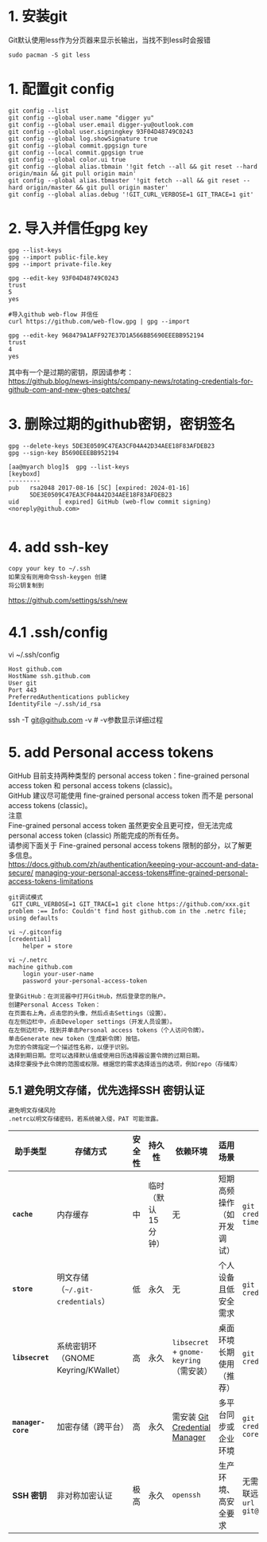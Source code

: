# 1. 安装git 

Git默认使用less作为分页器来显示长输出，当找不到less时会报错
```
sudo pacman -S git less
```

# 1. 配置git config

```
git config --list
git config --global user.name "digger yu"
git config --global user.email digger-yu@outlook.com
git config --global user.signingkey 93F04D48749C0243
git config --global log.showSignature true
git config --global commit.gpgsign ture
git config --local commit.gpgsign true
git config --global color.ui true
git config --global alias.tbmain '!git fetch --all && git reset --hard origin/main && git pull origin main'
git config --global alias.tbmaster '!git fetch --all && git reset --hard origin/master && git pull origin master'
git config --global alias.debug '!GIT_CURL_VERBOSE=1 GIT_TRACE=1 git'
```

# 2. 导入并信任gpg key
```
gpg --list-keys
gpg --import public-file.key
gpg --import private-file.key

gpg --edit-key 93F04D48749C0243
trust
5
yes

#导入github web-flow 并信任
curl https://github.com/web-flow.gpg | gpg --import

gpg --edit-key 968479A1AFF927E37D1A566BB5690EEEBB952194
trust
4
yes

```
其中有一个是过期的密钥，原因请参考：  
https://github.blog/news-insights/company-news/rotating-credentials-for-github-com-and-new-ghes-patches/
# 3. 删除过期的github密钥，密钥签名

```
gpg --delete-keys 5DE3E0509C47EA3CF04A42D34AEE18F83AFDEB23
gpg --sign-key B5690EEEBB952194

[aa@myarch blog]$  gpg --list-keys
[keyboxd]
---------
pub   rsa2048 2017-08-16 [SC] [expired: 2024-01-16]
      5DE3E0509C47EA3CF04A42D34AEE18F83AFDEB23
uid           [ expired] GitHub (web-flow commit signing) <noreply@github.com>


```
# 4. add ssh-key
```
copy your key to ~/.ssh     
如果没有则用命令ssh-keygen 创建   
将公钥复制到   
```
https://github.com/settings/ssh/new

# 4.1 .ssh/config
vi ~/.ssh/config
```
Host github.com
HostName ssh.github.com 
User git
Port 443
PreferredAuthentications publickey
IdentityFile ~/.ssh/id_rsa
```
ssh -T git@github.com -v  # -v参数显示详细过程

# 5. add Personal access tokens
GitHub 目前支持两种类型的 personal access token：fine-grained personal access token 和 personal access tokens (classic)。   
GitHub 建议尽可能使用 fine-grained personal access token 而不是 personal access tokens (classic)。   
注意    
Fine-grained personal access token 虽然更安全且更可控，但无法完成 personal access token (classic) 所能完成的所有任务。     
请参阅下面关于 Fine-grained personal access tokens 限制的部分，以了解更多信息。     
https://docs.github.com/zh/authentication/keeping-your-account-and-data-secure/ [managing-your-personal-access-tokens#fine-grained-personal-access-tokens-limitations](https://docs.github.com/en/authentication/keeping-your-account-and-data-secure/managing-your-personal-access-tokens)
```
git调试模式
 GIT_CURL_VERBOSE=1 GIT_TRACE=1 git clone https://github.com/xxx.git
problem :== Info: Couldn't find host github.com in the .netrc file; using defaults

vi ~/.gitconfig
[credential]
    helper = store

vi ~/.netrc
machine github.com
    login your-user-name
    password your-personal-access-token
    
登录GitHub：在浏览器中打开GitHub，然后登录您的账户。
创建Personal Access Token：
在页面右上角，点击您的头像，然后点击Settings（设置）。
在左侧边栏中，点击Developer settings（开发人员设置）。
在左侧边栏中，找到并单击Personal access tokens（个人访问令牌）。
单击Generate new token（生成新令牌）按钮。
为您的令牌指定一个描述性名称，以便于识别。
选择到期日期。您可以选择默认值或使用日历选择器设置令牌的过期日期。
选择您要授予此令牌的范围或权限。根据您的需求选择适当的选项，例如repo（存储库）
```
## 5.1 避免明文存储，优先选择SSH 密钥认证​

```
避免明文存储风险​​
.netrc以​​明文存储密码​​，若系统被入侵，PAT 可能泄露。
```
| **助手类型**         | **存储方式**                     | **安全性** | **持久性**       | **依赖环境**                          | **适用场景**                     | **配置命令**                                      |
|----------------------|----------------------------------|------------|------------------|---------------------------------------|----------------------------------|--------------------------------------------------|
| **`cache`**          | 内存缓存                         | 中         | 临时（默认15分钟）| 无                                    | 短期高频操作（如开发调试）       | `git config --global credential.helper 'cache --timeout=3600'` |
| **`store`**          | 明文存储（`~/.git-credentials`） | 低         | 永久             | 无                                    | 个人设备且低安全需求             | `git config --global credential.helper store`                 |
| **`libsecret`**      | 系统密钥环（GNOME Keyring/KWallet） | 高         | 永久             | `libsecret` + `gnome-keyring`（需安装） | 桌面环境长期使用（推荐）         | `git config --global credential.helper libsecret`            |
| **`manager-core`**   | 加密存储（跨平台）               | 高         | 永久             | 需安装 [Git Credential Manager][GCM]   | 多平台同步或企业环境             | `git config --global credential.helper manager-core`         |
| **SSH 密钥**         | 非对称加密认证                   | 极高       | 永久             | `openssh`                             | 生产环境、高安全要求             | 无需配置助手，需生成密钥并关联远程仓库：`git remote set-url origin git@github.com:user/repo.git` |

[GCM]: https://github.com/GitCredentialManager/git-credential-manager
